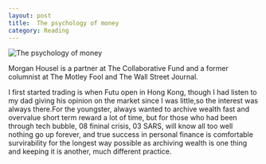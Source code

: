 ```yaml
---
layout: post
title:  The psychology of money
category: Reading
---
```


![The psychology of money](https://www.google.com/url?sa=i&url=https%3A%2F%2Fwww.thinkadvisor.com%2F2020%2F09%2F04%2Fmorgan-housel-how-to-stay-rich%2F&psig=AOvVaw1-nP1yc1e3DmfHLxG9d0Rd&ust=1605586928602000&source=images&cd=vfe&ved=0CAIQjRxqFwoTCMC4xcebhu0CFQAAAAAdAAAAABAg)

Morgan Housel is a partner at The Collaborative Fund and a former columnist at The Motley Fool and The Wall Street Journal.

I first started trading is when Futu open in Hong Kong, though I had listen to my dad giving his opinion on the market since I was little,so the interest was always there.For the youngster, always wanted to archive wealth fast and overvalue short term reward a lot of time, but for those who had been through tech bubble, 08 fininal crisis, 03 SARS, will know all too well nothing go up forever, and true success in personal finance is comfortable survirability for the longest way possible as archiving wealth is one thing and keeping it is another, much different practice.
